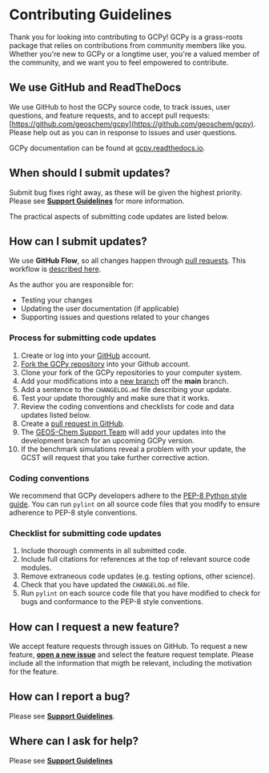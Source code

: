 # Contributing Guidelines

Thank you for looking into contributing to GCPy! GCPy is a grass-roots package that relies on contributions from community members like you. Whether you're new to GCPy or a longtime user, you're a valued member of the community, and we want you to feel empowered to contribute.

## We use GitHub and ReadTheDocs

We use GitHub to host the GCPy source code, to track issues, user questions, and feature requests, and to accept pull requests: [https://github.com/geoschem/gcpy](https://github.com/geoschem/gcpy). Please help out as you can in response to issues and user questions.

GCPy documentation can be found at [gcpy.readthedocs.io](https://gcpy.readthedocs.io).

## When should I submit updates?

Submit bug fixes right away, as these will be given the highest priority.  Please see **[Support Guidelines](https://gcpy.readthedocs.io/en/stable/reference/SUPPORT.html)** for more information.

The practical aspects of submitting code updates are listed below.

## How can I submit updates?

We use **GitHub Flow**, so all changes happen through [pull requests](https://help.github.com/articles/creating-a-pull-request/). This workflow is [described here](https://docs.github.com/en/get-started/using-github/github-flow).

As the author you are responsible for:
- Testing your changes
- Updating the user documentation (if applicable)
- Supporting issues and questions related to your changes

### Process for submitting code updates

  1. Create or log into your [GitHub](https://github.com/) account.
  2. [Fork the GCPy repository](https://help.github.com/articles/fork-a-repo/) into your Github account.
  3. Clone your fork of the GCPy repositories to your computer system.
  4. Add your modifications into a [new branch](https://git-scm.com/book/en/v2/Git-Branching-Branches-in-a-Nutshell) off the **main** branch.
  5. Add a sentence to the `CHANGELOG.md` file describing your update.
  6. Test your update thoroughly and make sure that it works.
  7. Review the coding conventions and checklists for code and data updates listed below.
  8. Create a [pull request in GitHub](https://help.github.com/articles/creating-a-pull-request/).
  9. The [GEOS-Chem Support Team](https://wiki.geos-chem.org/GEOS-Chem_Support_Team) will add your updates into the development branch for an upcoming GCPy version.
  10. If the benchmark simulations reveal a problem with your update, the GCST will request that you take further corrective action.

### Coding conventions

We recommend that GCPy developers adhere to the [PEP-8 Python style guide](https://peps.python.org/pep-0008/).  You can run `pylint` on all source code files that you modify to ensure adherence to PEP-8 style conventions.

### Checklist for submitting code updates

  1. Include thorough comments in all submitted code.
  2. Include full citations for references at the top of relevant source code modules.
  3. Remove extraneous code updates (e.g. testing options, other science).
  4. Check that you have updated the `CHANGELOG.md` file.
  5. Run `pylint` on each source code file that you have modified to check for bugs and conformance to the PEP-8 style conventions.

## How can I request a new feature?

We accept feature requests through issues on GitHub. To request a new feature, **[open a new issue](https://github.com/geoschem/gcpy/issues/new/choose)** and select the feature request template. Please include all the information that migth be relevant, including the motivation for the feature.

## How can I report a bug?

Please see **[Support Guidelines](https://gcpy.readthedocs.io/en/stable/reference/SUPPORT.html)**.

## Where can I ask for help?

Please see **[Support Guidelines](https://gcpy.readthedocs.io/en/stable/reference/SUPPORT.html)**
